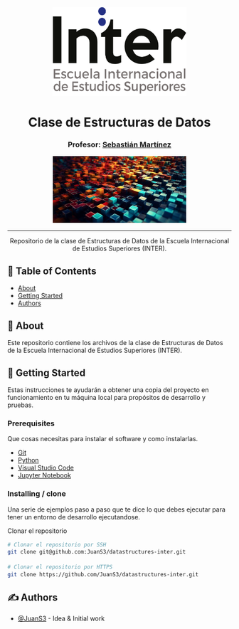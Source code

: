 <p align="center">
 <img width=300px height=200px src="assets/img/Logo.png" alt="INTER - Escuela Internacional de Estudios Superiores">
</p>

<h1 align="center">Clase de Estructuras de Datos</h1>
<h3 align="center">Profesor: <a href="https://github.com/JuanS3">Sebastián Martínez</a></h3>


<p align="center">
 <img width=300px height=150px src="assets/img/esda.png" alt="Estructuras de datos">
</p>

---

<p align="center"> Repositorio de la clase de Estructuras de Datos de la Escuela Internacional de Estudios Superiores (INTER).
    <br>
</p>

## 📝 Table of Contents

- [About](#about)
- [Getting Started](#getting_started)
- [Authors](#authors)

## 🧐 About <a name = "about"></a>

Este repositorio contiene los archivos de la clase de Estructuras de Datos de la Escuela Internacional de Estudios Superiores (INTER).

## 🏁 Getting Started <a name = "getting_started"></a>

Estas instrucciones te ayudarán a obtener una copia del proyecto en funcionamiento en tu máquina local para propósitos de desarrollo y pruebas.


### Prerequisites

Que cosas necesitas para instalar el software y como instalarlas.

  * [Git](https://git-scm.com/downloads)
  * [Python](https://www.python.org/downloads/)
  * [Visual Studio Code](https://code.visualstudio.com/download)
  * [Jupyter Notebook](https://jupyter.org/install)

### Installing / clone

Una serie de ejemplos paso a paso que te dice lo que debes ejecutar para tener un entorno de desarrollo ejecutandose.

Clonar el repositorio

```bash
# Clonar el repositorio por SSH
git clone git@github.com:JuanS3/datastructures-inter.git

# Clonar el repositorio por HTTPS
git clone https://github.com/JuanS3/datastructures-inter.git
```


## ✍️ Authors <a name = "authors"></a>

- [@JuanS3](http://github.com/JuanS3) - Idea & Initial work

